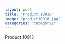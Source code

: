 ```yaml
---
layout: post
title: "Product 10918"
image: "product10918.jpg"
categories: "category1"
---
```

Product 10918
